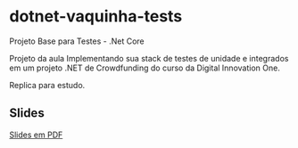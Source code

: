 # dotnet-vaquinha-tests
Projeto Base para Testes - .Net Core  

Projeto da aula Implementando sua stack de testes de unidade e integrados em um projeto .NET de Crowdfunding
do curso da Digital Innovation One.

Replica para estudo.

## Slides
[Slides em PDF](TesteNetCore.pdf)
